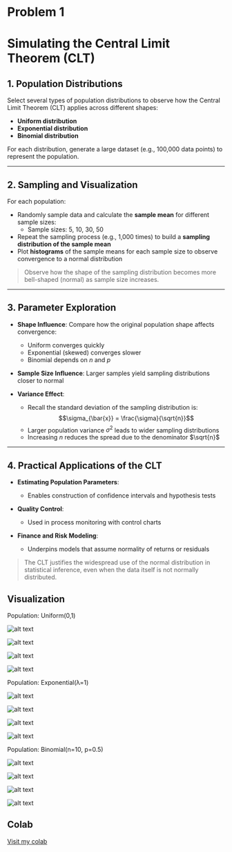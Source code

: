 # Problem 1

# Simulating the Central Limit Theorem (CLT)

## 1. Population Distributions

Select several types of population distributions to observe how the Central Limit Theorem (CLT) applies across different shapes:

- **Uniform distribution**
- **Exponential distribution**
- **Binomial distribution**

For each distribution, generate a large dataset (e.g., 100,000 data points) to represent the population.

---

## 2. Sampling and Visualization

For each population:

- Randomly sample data and calculate the **sample mean** for different sample sizes:
  - Sample sizes: 5, 10, 30, 50
- Repeat the sampling process (e.g., 1,000 times) to build a **sampling distribution of the sample mean**
- Plot **histograms** of the sample means for each sample size to observe convergence to a normal distribution

> Observe how the shape of the sampling distribution becomes more bell-shaped (normal) as sample size increases.

---

## 3. Parameter Exploration

- **Shape Influence**: Compare how the original population shape affects convergence:
  - Uniform converges quickly
  - Exponential (skewed) converges slower
  - Binomial depends on $n$ and $p$
  
- **Sample Size Influence**: Larger samples yield sampling distributions closer to normal

- **Variance Effect**:
  - Recall the standard deviation of the sampling distribution is:
    $$\sigma_{\bar{x}} = \frac{\sigma}{\sqrt{n}}$$
  - Larger population variance $\sigma^2$ leads to wider sampling distributions
  - Increasing $n$ reduces the spread due to the denominator $\sqrt{n}$

---

## 4. Practical Applications of the CLT

- **Estimating Population Parameters**:
  - Enables construction of confidence intervals and hypothesis tests

- **Quality Control**:
  - Used in process monitoring with control charts

- **Finance and Risk Modeling**:
  - Underpins models that assume normality of returns or residuals

> The CLT justifies the widespread use of the normal distribution in statistical inference, even when the data itself is not normally distributed.

## Visualization

Population: Uniform(0,1)

![alt text](image.png)

![alt text](image-3.png)

![alt text](image-4.png)

![alt text](image-5.png)

Population: Exponential(λ=1)

![alt text](image-2.png)

![alt text](image-6.png)

![alt text](image-7.png)

![alt text](image-8.png)

Population: Binomial(n=10, p=0.5)

![alt text](image-1.png)

![alt text](image-9.png)

![alt text](image-10.png)

![alt text](image-11.png)

## Colab

[Visit my colab](https://colab.research.google.com/drive/1PQEwtp6Q4Bm_-ckv-XRlxrCeSY__NrRl?usp=sharing)



